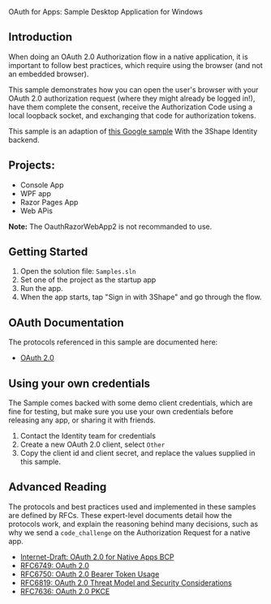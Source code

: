 OAuth for Apps: Sample Desktop Application for Windows


Introduction
------------

When doing an OAuth 2.0 Authorization flow in a native application, it is 
important to follow best practices, which require using the browser (and not 
an embedded browser).

This sample demonstrates how you can open the user's browser with your OAuth 2.0
authorization request (where they might already be logged in!), have them
complete the consent, receive the Authorization Code using a local loopback
socket, and exchanging that code for authorization tokens.

This sample is an adaption of [this Google sample](https://github.com/googlesamples/oauth-apps-for-windows/tree/master/OAuthDesktopApp)
With the 3Shape Identity backend.

Projects:
---------
- Console App
- WPF app
- Razor Pages App
- Web APis

**Note:** The OauthRazorWebApp2 is not recommanded to use. 

Getting Started
--------------

1. Open the solution file: `Samples.sln`
2. Set one of the project as the startup app
3. Run the app.
4. When the app starts, tap "Sign in with 3Shape" and go through the flow.

OAuth Documentation
--------------------

The protocols referenced in this sample are documented here:

- [OAuth 2.0](https://oauth.net/2/)

Using your own credentials
--------------------------

The Sample comes backed with some demo client credentials, which are fine for
testing, but make sure you use your own credentials before releasing any app,
or sharing it with friends.

1. Contact the Identity team for credentials
2. Create a new OAuth 2.0 client, select `Other`
3. Copy the client id and client secret, and replace the values supplied in this
   sample.



Advanced Reading
----------------

The protocols and best practices used and implemented in these samples are
defined by RFCs. These expert-level documents detail how the protocols work,
and explain the reasoning behind many decisions, such as why we send a
`code_challenge` on the Authorization Request for a native app.

- [Internet-Draft: OAuth 2.0 for Native Apps BCP](https://tools.ietf.org/html/draft-ietf-oauth-native-apps)
- [RFC6749: OAuth 2.0](https://tools.ietf.org/html/rfc6749)
- [RFC6750: OAuth 2.0 Bearer Token Usage](https://tools.ietf.org/html/rfc6750)
- [RFC6819: OAuth 2.0 Threat Model and Security Considerations](https://tools.ietf.org/html/rfc6819)
- [RFC7636: OAuth 2.0 PKCE](https://tools.ietf.org/html/rfc7636)

